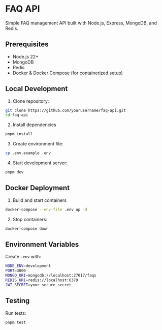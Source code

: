 # FAQ API

Simple FAQ management API built with Node.js, Express, MongoDB, and Redis.

## Prerequisites

- Node.js 22+
- MongoDB
- Redis
- Docker & Docker Compose (for containerized setup)

## Local Development

1. Clone repository:
```bash
git clone https://github.com/yourusername/faq-api.git
cd faq-api
```

2. Install dependencies
```bash
pnpm install
```

3. Create environment file:
```bash
cp .env.example .env
```

4. Start development server:
```bash
pnpm dev
```

## Docker Deployment

1. Build and start containers
```bash
docker-compose --env-file .env up -d
```

2. Stop containers:
```bash
docker-compose down
```

## Environment Variables
Create `.env` with:
```bash
NODE_ENV=development
PORT=3000
MONGO_URI=mongodb://localhost:27017/faqs
REDIS_URI=redis://localhost:6379
JWT_SECRET=your_secure_secret
```

## Testing
Run tests:
```bash
pnpm test
```